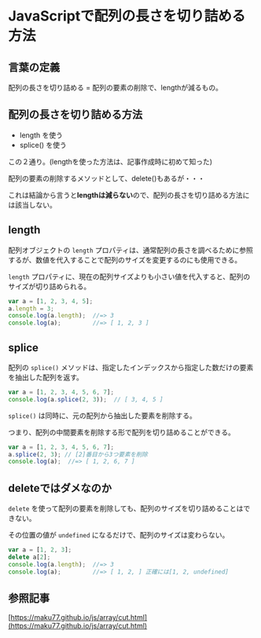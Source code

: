 # JavaScriptで配列の長さを切り詰める方法

## 言葉の定義

配列の長さを切り詰める = 配列の要素の削除で、lengthが減るもの。

## 配列の長さを切り詰める方法


- length を使う
- splice() を使う

この２通り。(lengthを使った方法は、記事作成時に初めて知った)

配列の要素の削除するメソッドとして、delete()もあるが・・・

これは結論から言うと**lengthは減らない**ので、配列の長さを切り詰める方法には該当しない。

## length


配列オブジェクトの `length` プロパティは、通常配列の長さを調べるために参照するが、数値を代入することで配列のサイズを変更するのにも使用できる。

 `length` プロパティに、現在の配列サイズよりも小さい値を代入すると、配列のサイズが切り詰められる。

```jsx
var a = [1, 2, 3, 4, 5];
a.length = 3;
console.log(a.length);  //=> 3
console.log(a);         //=> [ 1, 2, 3 ]
```

## splice


配列の `splice()` メソッドは、指定したインデックスから指定した数だけの要素を抽出した配列を返す。

```jsx
var a = [1, 2, 3, 4, 5, 6, 7];
console.log(a.splice(2, 3));  // [ 3, 4, 5 ]
```

`splice()` は同時に、元の配列から抽出した要素を削除する。

 つまり、配列の中間要素を削除する形で配列を切り詰めることができる。

```jsx
var a = [1, 2, 3, 4, 5, 6, 7];
a.splice(2, 3); // [2]番目から3つ要素を削除
console.log(a);  //=> [ 1, 2, 6, 7 ]
```

## deleteではダメなのか


`delete` を使って配列の要素を削除しても、配列のサイズを切り詰めることはできない。

その位置の値が `undefined` になるだけで、配列のサイズは変わらない。

```jsx
var a = [1, 2, 3];
delete a[2];
console.log(a.length);  //=> 3
console.log(a);         //=> [ 1, 2, ] 正確には[1, 2, undefined]
```

## 参照記事


[https://maku77.github.io/js/array/cut.html](https://maku77.github.io/js/array/cut.html)